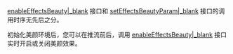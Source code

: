 <div class="mk-hint">

[enableEffectsBeauty\|_blank](@enableEffectsBeauty) 接口和 [setEffectsBeautyParam\|_blank](@setEffectsBeautyParam) 接口的调用时序无先后之分。
</div>

初始化美颜环境后，您可以在推流前后，调用 [enableEffectsBeauty\|_blank](@enableEffectsBeauty) 接口实时开启或关闭美颜效果。

